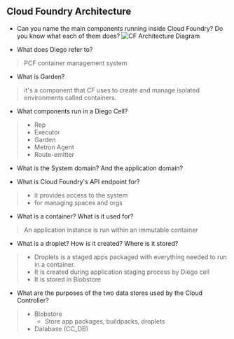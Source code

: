 ## Cloud Foundry Architecture

- Can you name the main components running inside Cloud Foundry? Do you know what each of them does?
![CF Architecture Diagram](https://github.com/djitz/pcf-study-notes/raw/master/images/cf_architecture_block.png)


- What does Diego refer to?
> PCF container management system

- What is Garden?
> it's a component that CF uses to create and manage isolated environments called containers.

- What components run in a Diego Cell?
> - Rep
> - Executor
> - Garden
> - Metron Agent
> - Route-emitter

- What is the System domain? And the application domain?

- What is Cloud Foundry's API endpoint for?
> - it provides access to the system
> - for managing spaces and orgs

- What is a container? What is it used for?
> An application instance is run within an immutable container

- What is a droplet? How is it created? Where is it stored?
> - Droplets is a staged apps packaged with everything needed to run in a container.
> - It is created during application staging process by Diego cell
> - It is stored in Blobstore

- What are the purposes of the two data stores used by the Cloud Controller?
> - Blobstore
>    - Store app packages, buildpacks, droplets
> - Database (CC_DB)
